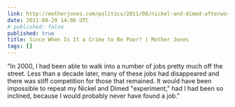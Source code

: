 ```yaml
---
link: http://motherjones.com/politics/2011/08/nickel-and-dimed-afterword?page=1
date: 2011-08-20 14:06 UTC
# published: false
published: true
title: Since When Is It a Crime to Be Poor? | Mother Jones
tags: []
---
```


"In 2000, I had been able to walk into a number of jobs pretty much off the street. Less than a decade later, many of these jobs had disappeared and there was stiff competition for those that remained. It would have been impossible to repeat my Nickel and Dimed "experiment," had I had been so inclined, because I would probably never have found a job."
